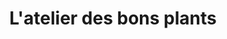 ---
title: "L'atelier des bons plants"
url: /caden/latelier-des-bons-plants/
shop: Landwirtschaftlich
---